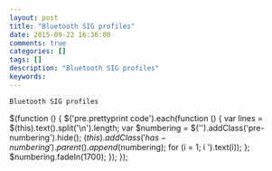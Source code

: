 ```yaml
---
layout: post
title: "Bluetooth SIG profiles"
date: 2015-09-22 16:36:00 
comments: true
categories: []
tags: []
description: "Bluetooth SIG profiles"
keywords: 
---
```



 
  
   
    Bluetooth SIG profiles
   
  
 
 
  $(function () {
                $('pre.prettyprint code').each(function () {
                    var lines = $(this).text().split('\n').length;
                    var $numbering = $('').addClass('pre-numbering').hide();
                    $(this).addClass('has-numbering').parent().append($numbering);
                    for (i = 1; i ').text(i));
                    };
                    $numbering.fadeIn(1700);
                });
            });
 


